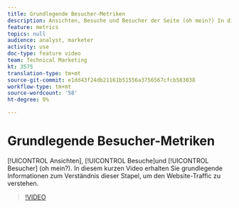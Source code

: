 ```yaml
---
title: Grundlegende Besucher-Metriken
description: Ansichten, Besuche und Besucher der Seite (oh mein?) In diesem kurzen Video erhalten Sie grundlegende Informationen zum Verständnis dieser Stapel, um den Website-Traffic zu verstehen.
feature: metrics
topics: null
audience: analyst, marketer
activity: use
doc-type: feature video
team: Technical Marketing
kt: 3575
translation-type: tm+mt
source-git-commit: e1dd43f24db21161b51556a3756567cfcb583038
workflow-type: tm+mt
source-wordcount: '58'
ht-degree: 0%

---
```



# Grundlegende Besucher-Metriken

[!UICONTROL Ansichten], [!UICONTROL Besuche]und [!UICONTROL Besucher] (oh mein?). In diesem kurzen Video erhalten Sie grundlegende Informationen zum Verständnis dieser Stapel, um den Website-Traffic zu verstehen.

>[!VIDEO](https://video.tv.adobe.com/v/28774/?quality=12)
